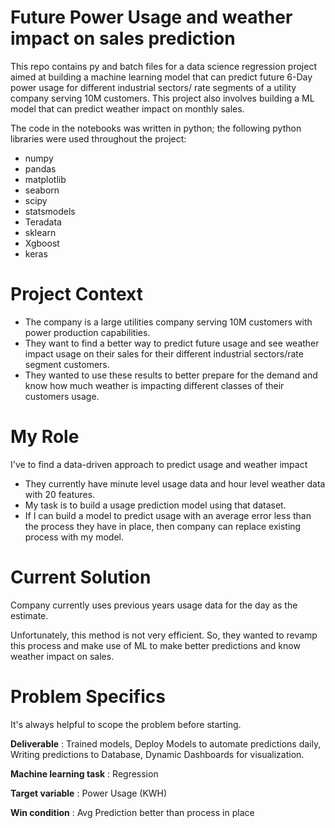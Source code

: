 # Future Power Usage and weather impact on sales prediction

This repo contains py and batch files for a data science regression project aimed at building a machine learning model that can predict future 6-Day power usage for different industrial sectors/ rate segments of a utility company serving 10M customers. This project also involves building a ML model that can predict weather impact on monthly sales.

The code in the notebooks was written in python; the following python libraries were used throughout the project:

- numpy
- pandas
- matplotlib
- seaborn
- scipy
- statsmodels
- Teradata
- sklearn
- Xgboost
- keras

# Project Context

- The company is a large utilities company serving 10M customers with power production capabilities.
- They want to find a better way to predict future usage and see weather impact usage on their sales for their different industrial sectors/rate segment customers.
- They wanted to use these results to better prepare for the demand and know how much weather is impacting different classes of their customers usage.

# My Role

I&#39;ve to find a data-driven approach to predict usage and weather impact

- They currently have minute level usage data and hour level weather data with 20 features.
- My task is to build a usage prediction model using that dataset.
- If I can build a model to predict usage with an average error less than the process they have in place, then company can replace existing process with my model.

# Current Solution

Company currently uses previous years usage data for the day as the estimate.

Unfortunately, this method is not very efficient. So, they wanted to revamp this process and make use of ML to make better predictions and know weather impact on sales.

# Problem Specifics

It&#39;s always helpful to scope the problem before starting.

**Deliverable** : Trained models, Deploy Models to automate predictions daily, Writing predictions to Database, Dynamic Dashboards for visualization.

**Machine learning task** : Regression

**Target variable** : Power Usage (KWH)

**Win condition** : Avg Prediction better than process in place
